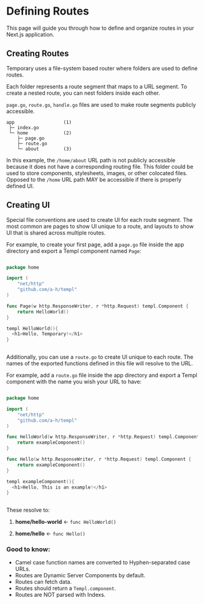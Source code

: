 # Defining Routes

This page will guide you through how to define and organize routes in your Next.js application.


## Creating Routes

Temporary uses a file-system based router where folders are used to define routes.

Each folder represents a route segment that maps to a URL segment. To create a nested route, you can nest folders inside each other.

`page.go`, `route.go`, `handle.go` files are used to make route segments publicly accessible.


```
app                  (1)
 ├─ index.go       
 └─ home             (2)
    ├─ page.go
    ├─ route.go
    └─ about         (3)
```


In this example, the `/home/about` URL path is not publicly accessible because it does not have a corresponding routing file. This folder could be used to store components, stylesheets, images, or other colocated files. Opposed to the `/home` URL path MAY be accessible if there is properly defined UI.


## Creating UI

Special file conventions are used to create UI for each route segment. The most common are pages to show UI unique to a route, and layouts to show UI that is shared across multiple routes.

For example, to create your first page, add a `page.go` file inside the app directory and export a Templ component named `Page`:

```go

package home

import (
	"net/http"
	"github.com/a-h/templ"
)

func Page(w http.ResponseWriter, r *http.Request) templ.Component {
	return HelloWorld()
}

templ HelloWorld(){
  <h1>Hello, Temporary!</h1>
}
  
```

Additionally, you can use a `route.go` to create UI unique to each route. The names of the exported functions defined in this file will resolve to the URL. 

For example, add a `route.go` file inside the app directory and export a Templ component with the name you wish your URL to have:

```go

package home

import (
	"net/http"
	"github.com/a-h/templ"
)

func HelloWorld(w http.ResponseWriter, r *http.Request) templ.Component {
	return exampleComponent()
}

func Hello(w http.ResponseWriter, r *http.Request) templ.Component {
	return exampleComponent()
}

templ exampleComponent(){
  <h1>Hello, This is an example!</h1>
}
  
```

These resolve to:

1. __home/hello-world__ ← `func HelloWorld()`

2. __home/hello__ ← `func Hello()`


### Good to know:

- Camel case function names are converted to Hyphen-separated case URLs. 
- Routes are Dynamic Server Components by default.
- Routes can fetch data. 
- Routes should return a `Templ.component`.
- Routes are NOT parsed with Indexs.
 
